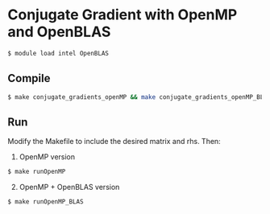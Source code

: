 # Conjugate Gradient with OpenMP and OpenBLAS
```bash
$ module load intel OpenBLAS
```

## Compile
```bash
$ make conjugate_gradients_openMP && make conjugate_gradients_openMP_BLAS
```

## Run
Modify the Makefile to include the desired matrix and rhs. Then:
1. OpenMP version
```bash
$ make runOpenMP
```

2. OpenMP + OpenBLAS version
```bash
$ make runOpenMP_BLAS
```



